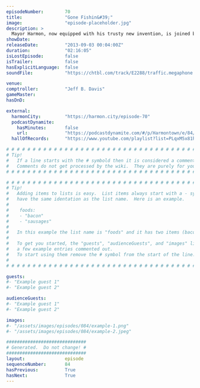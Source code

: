 ```yaml
---
episodeNumber:        70
title:                "Gone Fishin&#39;"
image:                "episode-placeholder.jpg"
description: >
  Mayor Harmon, now equipped with his trusty new invention, is joined by Johnny Pemberton to break down prank phone calls. Afterwards a visit from "The Tumor Lady" and then later on, the topic of fishing for compliments becomes a major issue for everyone...
showDate:             
releaseDate:          "2013-09-03 00:04:00Z"
duration:             "02:16:05"
isLostEpisode:        false
isTrailer:            false
hasExplicitLanguage:  false
soundFile:            "https://chtbl.com/track/E2288/traffic.megaphone.fm/STA4912930871.mp3?updated=1560295082"

venue:                
comptroller:          "Jeff B. Davis"
gameMaster:           
hasDnD:               

external:
  harmonCity:         "https://harmon.city/episode-70"
  podcastDynamite:
    hasMinutes:       false
    url:              "https://podcastdynamite.com/#/p/Harmontown/e/84/70"
  hallOfRecords:      "https://www.youtube.com/playlist?list=PLqxM5x81hNOaAFIchPVZfIAgKOhFBtFN-"

# # # # # # # # # # # # # # # # # # # # # # # # # # # # # # # # # # # # # # # # # # # # #
# Tip!
#   If a line starts with the # symbold then it is considered a comment.
#   Comments do not get processed by the wiki.  They are purely for your information.
# # # # # # # # # # # # # # # # # # # # # # # # # # # # # # # # # # # # # # # # # # # # #

# # # # # # # # # # # # # # # # # # # # # # # # # # # # # # # # # # # # # # # # # # # # #
# Tip!
#   Adding items to lists is easy.  List items always start with a - symbol and have
#   have the same identation as the list name.  Here is an example.
#
#    foods:
#    - "bacon"
#    - "sausages"
#
#   In this example the list name is "foods" and it has two items (bacon, and sausages).
#
#   To get you started, the "guests", "audienceGuests", and "images" lists below have
#   a few example entries commented out.
#   To start using them remove the # symbol from the start of the line.
#
# # # # # # # # # # # # # # # # # # # # # # # # # # # # # # # # # # # # # # # # # # # # #

guests:
#- "Example guest 1"
#- "Example guest 2"

audienceGuests:
#- "Example guest 1"
#- "Example guest 2"

images:
#- "/assets/images/episodes/084/example-1.png"
#- "/assets/images/episodes/084/example-2.jpeg"

##############################
# Generated.  Do not change! #
##############################
layout:               episode
sequenceNumber:       84
hasPrevious:          True
hasNext:              True
---
```


<!-- The episode description will be rendered here -->

<!-- Add your content BELOW here -->
<!-- vvvvvvvvvvvvvvvvvvvvvvvvvvv -->




<!-- ^^^^^^^^^^^^^^^^^^^^^^^^^^^ -->
<!-- Add your content ABOVE here -->

<!-- The episode gallery will be rendered here -->